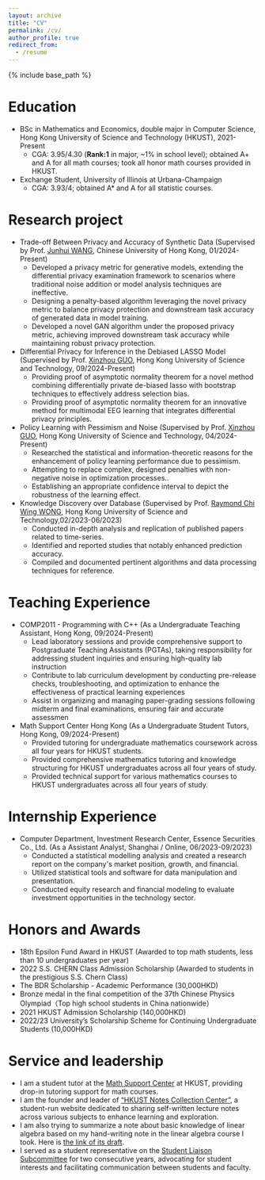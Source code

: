 ```yaml
---
layout: archive
title: "CV"
permalink: /cv/
author_profile: true
redirect_from:
  - /resume
---
```


{% include base_path %}

Education
======
* BSc in Mathematics and Economics, double major in Computer Science, Hong Kong University of Science and Technology (HKUST), 2021-Present
  * CGA: 3.95/4.30 (**Rank:1** in major, ~1% in school level); obtained A+ and A for all math courses; took all honor math courses provided in HKUST.
* Exchange Student, University of Illinois at Urbana-Champaign
  * CGA: 3.93/4; obtained A* and A for all statistic courses.

Research project
=====
* Trade-off Between Privacy and Accuracy of Synthetic Data (Supervised by Prof. [Junhui WANG](https://sites.google.com/site/junhuiwang/Home?authuser=0), Chinese University of Hong Kong, 01/2024-Present)
  * Developed a privacy metric for generative models, extending the differential privacy examination framework to scenarios where traditional noise addition or model analysis techniques are ineffective.
  * Designing a penalty-based algorithm leveraging the novel privacy metric to balance privacy protection and downstream task accuracy of generated data in model training.
  * Developed a novel GAN algorithm under the proposed privacy metric, achieving improved downstream task accuracy while maintaining robust privacy protection.
* Differential Privacy for Inference in the Debiased LASSO Model (Supervised by Prof. [Xinzhou GUO](https://www.math.hkust.edu.hk/people/faculty/profile/xinzhoug/), Hong Kong University of Science and Technology, 09/2024-Present)
  * Providing proof of asymptotic normality theorem for a novel method combining differentially private de-biased lasso with bootstrap techniques to effectively address selection bias.
  * Providing proof of asymptotic normality theorem for an innovative method for multimodal EEG learning that integrates differential privacy principles.
* Policy Learning with Pessimism and Noise (Supervised by Prof. [Xinzhou GUO](https://www.math.hkust.edu.hk/people/faculty/profile/xinzhoug/), Hong Kong University of Science and Technology, 04/2024-Present)
  * Researched the statistical and information-theoretic reasons for the enhancement of policy learning performance due to pessimism.
  * Attempting to replace complex, designed penalties with non-negative noise in optimization processes..
  * Establishing an appropriate confidence interval to depict the robustness of the learning effect.
* Knowledge Discovery over Database (Supervised by Prof. [Raymond Chi Wing WONG](https://www.cse.ust.hk/~raywong/), Hong Kong University of Science and Technology,02/2023-06/2023)
  * Conducted in-depth analysis and replication of published papers related to time-series. 
  * Identified and reported studies that notably enhanced prediction accuracy.  
  * Compiled and documented pertinent algorithms and data processing techniques for reference.
  
Teaching Experience
======
* COMP2011 - Programming with C++ (As a Undergraduate Teaching Assistant, Hong Kong, 09/2024-Present)
  * Lead laboratory sessions and provide comprehensive support to Postgraduate Teaching Assistants (PGTAs), taking responsibility for addressing student inquiries and ensuring high-quality lab instruction
  * Contribute to lab curriculum development by conducting pre-release checks, troubleshooting, and optimization to enhance the effectiveness of practical learning experiences
  * Assist in organizing and managing paper-grading sessions following midterm and final examinations, ensuring fair and accurate assessmen
* Math Support Center Hong Kong (As a Undergraduate Student Tutors, Hong Kong, 09/2024-Present)
  * Provided tutoring for undergraduate mathematics coursework across all four years for HKUST students.
  * Provided comprehensive mathematics tutoring and knowledge structuring for HKUST undergraduates across all four years of study.
  * Provided technical support for various mathematics courses to HKUST undergraduates across all four years of study.


Internship Experience
======
* Computer Department, Investment Research Center, Essence Securities Co., Ltd. (As a Assistant Analyst, Shanghai / Online, 06/2023-09/2023)
  * Conducted a statistical modelling analysis and created a research report on the company's market position, growth, and financial.
  * Utilized statistical tools and software for data manipulation and presentation.
  * Conducted equity research and financial modeling to evaluate investment opportunities in the technology sector.

Honors and Awards
=====
* 18th Epsilon Fund Award in HKUST (Awarded to top math students, less than 10 undergraduates per year)
* 2022 S.S. CHERN Class Admission Scholarship (Awarded to students in the prestigious S.S. Chern Class)
* The BDR Scholarship - Academic Performance (30,000HKD)
* Bronze medal in the final competition of the 37th Chinese Physics Olympiad（Top high school students in China nationwide）
* 2021 HKUST Admission Scholarship (140,000HKD)
* 2022/23 University’s Scholarship Scheme for Continuing Undergraduate Students (10,000HKD)

Service and leadership
======
* I am a student tutor at the [Math Support Center](https://www.math.hkust.edu.hk/~support/index.html) at HKUST, providing drop-in tutoring support for math courses.
* I am the founder and leader of  [“HKUST Notes Collection Center”](https://sites.google.com/view/hkustsharing), a student-run website dedicated to sharing self-written lecture notes across various subjects to enhance learning and exploration.
* I am also trying to summarize a note about basic knowledge of linear algebra based on my hand-writing note in the linear algebra course I took. Here is [the link of its draft](https://github.com/RaymonMin/Linear_algebra_note).
* I served as a student representative on the [Student Liaison Subcommittee](https://registry.hkust.edu.hk/resource-library/student-staff-liaison-committees) for two consecutive years, advocating for student interests and facilitating communication between students and faculty.